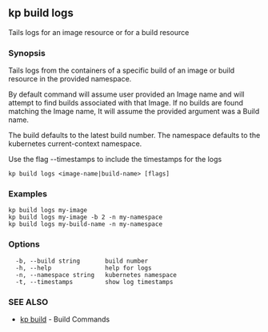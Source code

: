 ## kp build logs

Tails logs for an image resource or for a build resource

### Synopsis

Tails logs from the containers of a specific build of an image or build resource in the provided namespace.

By default command will assume user provided an Image name and will attempt to find builds associated with that Image.
If no builds are found matching the Image name, It will assume the provided argument was a Build name.

The build defaults to the latest build number.
The namespace defaults to the kubernetes current-context namespace.

Use the flag --timestamps to include the timestamps for the logs

```
kp build logs <image-name|build-name> [flags]
```

### Examples

```
kp build logs my-image
kp build logs my-image -b 2 -n my-namespace
kp build logs my-build-name -n my-namespace
```

### Options

```
  -b, --build string       build number
  -h, --help               help for logs
  -n, --namespace string   kubernetes namespace
  -t, --timestamps         show log timestamps
```

### SEE ALSO

* [kp build](kp_build.md)	 - Build Commands

